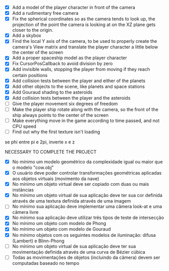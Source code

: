 - [x] Add a model of the player character in front of the camera
- [x] Add a rudimentary free camera
- [x] Fix the spherical coordinates so as the camera tends to look up, the projection of the point the camera is looking at on the XZ plane gets closer to the origin.
- [x] Add a skybox
- [x] Find the local Y axis of the camera, to be used to properly create the camera's View matrix and translate the player character a little below the center of the screen
- [x] Add a proper spaceship model as the player character
- [x] Fix CursorPosCallback to avoid division by zero
- [x] Add invisible walls, stopping the player from moving if they reach certain positions
- [x] Add collision tests between the player and either of the planets
- [x] Add other objects to the scene, like planets and space stations
- [x] Add Gouraud shading to the asteroids
- [x] Add collision tests between the player and the asteroids
- [ ] Give the player movement six degrees of freedom
- [ ] Make the player ship rotate along with the camera, so the front of the ship always points to the center of the screen
- [ ] Make everything move in the game according to time passed, and not CPU speed
- [ ] Find out why the first texture isn't loading

se phi entre pi e 2pi, inverte x e z

NECESSARY TO COMPLETE THE PROJECT
- [x] No mínimo um modelo geométrico da complexidade igual ou maior que o modelo "cow.obj"
- [x] O usuário deve poder controlar transformações geométricas aplicadas aos objetos virtuais (movimento da nave)
- [x] No mínimo um objeto virtual deve ser copiado com duas ou mais instâncias
- [x] No mínimo um objeto virtual de sua aplicação deve ter sua cor definida através de uma textura definida através de uma imagem
- [ ] No mínimo sua aplicação deve implementar uma câmera look-at e uma câmera livre
- [x] No mínimo sua aplicação deve utilizar três tipos de teste de intersecção
- [x] No mínimo um objeto com modelo de Phong
- [x] No mínimo um objeto com modelo de Gouraud
- [x] No mínimo objetos com os seguintes modelos de iluminação: difusa (Lambert) e Blinn-Phong
- [ ] No mínimo um objeto virtual de sua aplicação deve ter sua movimentação definida através de uma curva de Bézier cúbica
- [ ] Todas as movimentações de objetos (incluindo da câmera) devem ser computadas baseado no tempo
